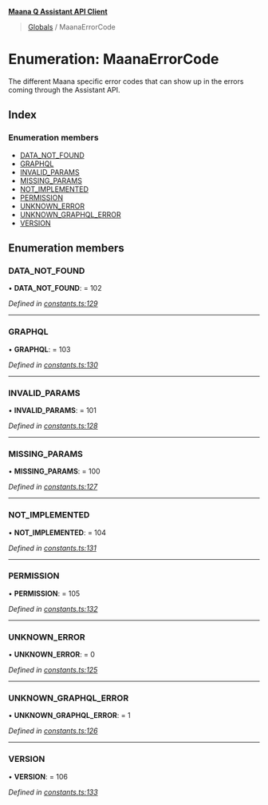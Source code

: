 **[Maana Q Assistant API Client](../README.md)**

> [Globals](../README.md) / MaanaErrorCode

# Enumeration: MaanaErrorCode

The different Maana specific error codes that can show up in the errors
coming through the Assistant API.

## Index

### Enumeration members

* [DATA\_NOT\_FOUND](maanaerrorcode.md#data_not_found)
* [GRAPHQL](maanaerrorcode.md#graphql)
* [INVALID\_PARAMS](maanaerrorcode.md#invalid_params)
* [MISSING\_PARAMS](maanaerrorcode.md#missing_params)
* [NOT\_IMPLEMENTED](maanaerrorcode.md#not_implemented)
* [PERMISSION](maanaerrorcode.md#permission)
* [UNKNOWN\_ERROR](maanaerrorcode.md#unknown_error)
* [UNKNOWN\_GRAPHQL\_ERROR](maanaerrorcode.md#unknown_graphql_error)
* [VERSION](maanaerrorcode.md#version)

## Enumeration members

### DATA\_NOT\_FOUND

•  **DATA\_NOT\_FOUND**:  = 102

*Defined in [constants.ts:129](https://github.com/maana-io/q-assistant-client/blob/develop/src/constants.ts#L129)*

___

### GRAPHQL

•  **GRAPHQL**:  = 103

*Defined in [constants.ts:130](https://github.com/maana-io/q-assistant-client/blob/develop/src/constants.ts#L130)*

___

### INVALID\_PARAMS

•  **INVALID\_PARAMS**:  = 101

*Defined in [constants.ts:128](https://github.com/maana-io/q-assistant-client/blob/develop/src/constants.ts#L128)*

___

### MISSING\_PARAMS

•  **MISSING\_PARAMS**:  = 100

*Defined in [constants.ts:127](https://github.com/maana-io/q-assistant-client/blob/develop/src/constants.ts#L127)*

___

### NOT\_IMPLEMENTED

•  **NOT\_IMPLEMENTED**:  = 104

*Defined in [constants.ts:131](https://github.com/maana-io/q-assistant-client/blob/develop/src/constants.ts#L131)*

___

### PERMISSION

•  **PERMISSION**:  = 105

*Defined in [constants.ts:132](https://github.com/maana-io/q-assistant-client/blob/develop/src/constants.ts#L132)*

___

### UNKNOWN\_ERROR

•  **UNKNOWN\_ERROR**:  = 0

*Defined in [constants.ts:125](https://github.com/maana-io/q-assistant-client/blob/develop/src/constants.ts#L125)*

___

### UNKNOWN\_GRAPHQL\_ERROR

•  **UNKNOWN\_GRAPHQL\_ERROR**:  = 1

*Defined in [constants.ts:126](https://github.com/maana-io/q-assistant-client/blob/develop/src/constants.ts#L126)*

___

### VERSION

•  **VERSION**:  = 106

*Defined in [constants.ts:133](https://github.com/maana-io/q-assistant-client/blob/develop/src/constants.ts#L133)*
